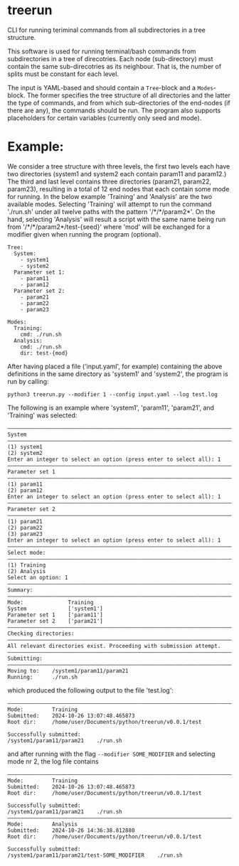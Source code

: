# treerun
CLI for running teriminal commands from all subdirectories in a tree structure.

This software is used for running terminal/bash commands from subdirectories in a tree of direcotries. Each node (sub-directory) must contain the same sub-direcotries as its neighbour. That is, the number of splits must be constant for each level.

The input is YAML-based and should contain a `Tree`-block and a `Modes`-block. The former specifies the tree structure of all directories and the latter the type of commands, and from which sub-directories of the end-nodes (if there are any), the commands should be run. The program also supports placeholders for certain variables (currently only seed and mode).

# Example:
We consider a tree structure with three levels, the first two levels each have two directories (system1 and system2 each contain param11 and param12.) The third and last level contains three directories (param21, param22, param23), resulting in a total of 12 end nodes that each contain some mode for running. In the below example 'Training' and 'Analysis' are the two available modes. Selecting 'Training' will attempt to run the command './run.sh' under all twelve paths with the pattern '/\*/\*/param2\*'. On the hand, selecting 'Analysis' will result a script with the same name being run from '/\*/\*/param2\*/test-{seed}' where 'mod' will be exchanged for a modifier given when running the program (optional).
```
Tree:
  System:
    - system1
    - system2
  Parameter set 1:
    - param11
    - param12
  Parameter set 2:
    - param21
    - param22
    - param23

Modes:
  Training: 
    cmd: ./run.sh
  Analysis: 
    cmd: ./run.sh
    dir: test-{mod}
```
After having placed a file ('input.yaml', for example) containing the above definitions in the same directory as 'system1' and 'system2', the program is run by calling:
```
python3 treerun.py --modifier 1 --config input.yaml --log test.log
```

The following is an example where 'system1', 'param11', 'param21', and 'Training' was selected:
```
————————————————————————————————————————————————————————————————————————————————
System
————————————————————————————————————————————————————————————————————————————————
(1) system1
(2) system2
Enter an integer to select an option (press enter to select all): 1
————————————————————————————————————————————————————————————————————————————————
Parameter set 1
————————————————————————————————————————————————————————————————————————————————
(1) param11
(2) param12
Enter an integer to select an option (press enter to select all): 1
————————————————————————————————————————————————————————————————————————————————
Parameter set 2
————————————————————————————————————————————————————————————————————————————————
(1) param21
(2) param22
(3) param23
Enter an integer to select an option (press enter to select all): 1
————————————————————————————————————————————————————————————————————————————————
Select mode:
————————————————————————————————————————————————————————————————————————————————
(1) Training
(2) Analysis
Select an option: 1
————————————————————————————————————————————————————————————————————————————————
Summary:
————————————————————————————————————————————————————————————————————————————————
Mode:              Training
System             ['system1']
Parameter set 1    ['param11']
Parameter set 2    ['param21']
————————————————————————————————————————————————————————————————————————————————
Checking directories:
————————————————————————————————————————————————————————————————————————————————
All relevant directories exist. Proceeding with submission attempt.
————————————————————————————————————————————————————————————————————————————————
Submitting:
————————————————————————————————————————————————————————————————————————————————
Moving to:    /system1/param11/param21
Running:      ./run.sh
```
which produced the following output to the file 'test.log':
```
————————————————————————————————————————————————————————————————————————————————
Mode:         Training
Submitted:    2024-10-26 13:07:48.465873
Root dir:     /home/user/Documents/python/treerun/v0.0.1/test

Successfully submitted:
/system1/param11/param21    ./run.sh
```
and after running with the flag `--modifier SOME_MODIFIER` and selecting mode nr 2, the log file contains
```
————————————————————————————————————————————————————————————————————————————————
Mode:         Training
Submitted:    2024-10-26 13:07:48.465873
Root dir:     /home/user/Documents/python/treerun/v0.0.1/test

Successfully submitted:
/system1/param11/param21    ./run.sh
————————————————————————————————————————————————————————————————————————————————
Mode:         Analysis
Submitted:    2024-10-26 14:36:38.812880
Root dir:     /home/user/Documents/python/treerun/v0.0.1/test

Successfully submitted:
/system1/param11/param21/test-SOME_MODIFIER    ./run.sh
```

